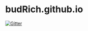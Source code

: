 # budRich.github.io

[![Gitter](https://badges.gitter.im/budRich-github-io/Lobby.svg)](https://gitter.im/budRich-github-io/Lobby?utm_source=badge&utm_medium=badge&utm_campaign=pr-badge&utm_content=badge)
